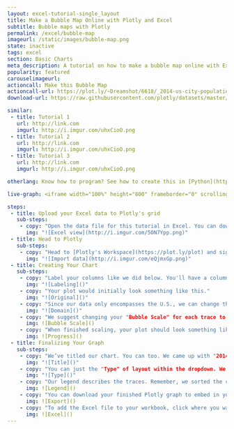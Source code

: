 ```yaml
---
layout: excel-tutorial-single_layout
title: Make a Bubble Map Online with Plotly and Excel
subtitle: Bubble maps with Plotly
permalink: /excel/bubble-map
imageurl: /static/images/bubble-map.png
state: inactive
tags: excel
section: Basic Charts
meta_description: A tutorial on how to make a bubble map online with Excel.
popularity: featured
carouselimageurl:
actioncall: Make this Bubble Map
actioncall-url: https://plot.ly/~Dreamshot/6618/_2014-us-city-populations/
download-url: https://raw.githubusercontent.com/plotly/datasets/master/2014_us_cities.csv

similar:
 - title: Tutorial 1
   url: http://link.com
   imgurl: http://i.imgur.com/uhxCioO.png
 - title: Tutorial 2
   url: http://link.com
   imgurl: http://i.imgur.com/uhxCioO.png
 - title: Tutorial 3
   url: http://link.com
   imgurl: http://i.imgur.com/uhxCioO.png

otherlang: Know how to program? See how to create this in [Python](https://plot.ly/python/bubble-charts/) or [R](https://plot.ly/r/bubble-charts/).

live-graph: <iframe width="100%" height="800" frameborder="0" scrolling="no" src="https://plot.ly/~jackp/1835.embed"></iframe>

steps: 
 - title: Upload your Excel data to Plotly's grid
   sub-steps:
    - copy: "Open the data file for this tutorial in Excel. You can download the file here in [CSV format](https://raw.githubusercontent.com/plotly/datasets/master/2014_us_cities.csv)"
      img: "![Excel view](http://i.imgur.com/5ON7Ypp.png)"
 - title: Head to Plotly
   sub-steps:
    - copy: "Head to [Plotly's Workspace](https://plot.ly/plot) and sign into your free Plotly account. Go to 'Import', click 'Upload a file', then choose your Excel file to upload. Your Excel file will now open in Plotly's grid. For more about Plotly's grid, see [this tutorial](help.plot.ly/add-data-to-the-plotly-grid/)"
      img: "![Import data](http://i.imgur.com/eQjmxGp.png)"
 - title: Creating Your Chart
   sub-steps:
    - copy: "Label your columns like we did below. You'll have a column for latitude and longitude. Then, click   both the "Size By" and "Text" options on the left; assign "Text" to the city and "Size By" to the population." For ideal bubble sizing on your final chart, organize the cities by population (separate top 2, then 3-10, 11-20, 21-50 and 50-3000).
      img: "![Labeling]()"
    - copy: "Your plot would initially look something like this."
      img: "![Original]()"
    - copy: "Since our data only encompasses the U.S., we can change the map layout to focus on the Lower 48, Alaska and Hawaii. Head to the LAYOUT popover, then select the "Geo layout" option and select "USA" within the scope dropdown."
      img: "![Domain]()"
    - copy: "We suggest changing your "Bubble Scale" for each trace to enhance the visual appeal. Head to the TRACES popover, then the "Style" menu. For "trace 0 [0-2]," use an area of 200. "Trace 1 [3-10]" should have an area of 500, then 1000 for "trace 3 [11-20]," 2000 for "trace 4 [21-50]," and 3000 for "trace 5 [50-3000]."
      img: ![Bubble Scale]()
    - copy: "When finished scaling, your plot should look something like this."
      img: ![Progress]()
 - title: Finalizing Your Graph
   sub-steps:
    - copy: "We’ve titled our chart. You can too. We came up with "2014 U.S. City Populations.""
      img: "![Title]()"
    - copy: "You can just the "Type" of layout within the dropdown. We suggest going with "Albers usa" for this plot."
      img: "![Type]()"
    - copy: "Our legend describes the traces. Remember, we sorted the cities by population earlier. Label your traces accordingly."
      img: ![Legend]()
    - copy: "You can download your finished Plotly graph to embed in your Excel workbook. We also recommend including the Plotly link to the graph inside your Excel workbook for easy access to the interactive Plotly version. Get the link to your graph by clicking the "Share" button. Download an image of your Plotly graph by clicking EXPORT on the toolbar."
      img: ![Export]()
    - copy: "To add the Excel file to your workbook, click where you want to insert the picture inside Excel. On the INSERT tab inside Excel, in the ILLUSTRATIONS group, click PICTURE. Locate the Plotly graph image that you downloaded and then double-click it. Notice that we also copy-pasted the Plotly graph link in a cell for easy access to the interactive Plotly version." 
      img: ![Excel]()
---
```

